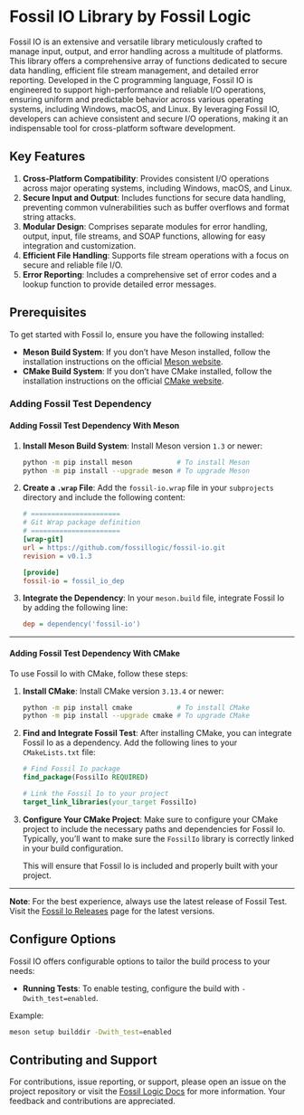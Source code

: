 # **Fossil IO Library by Fossil Logic**

Fossil IO is an extensive and versatile library meticulously crafted to manage input, output, and error handling across a multitude of platforms. This library offers a comprehensive array of functions dedicated to secure data handling, efficient file stream management, and detailed error reporting. Developed in the C programming language, Fossil IO is engineered to support high-performance and reliable I/O operations, ensuring uniform and predictable behavior across various operating systems, including Windows, macOS, and Linux. By leveraging Fossil IO, developers can achieve consistent and secure I/O operations, making it an indispensable tool for cross-platform software development.

## Key Features

1. **Cross-Platform Compatibility**: Provides consistent I/O operations across major operating systems, including Windows, macOS, and Linux.
2. **Secure Input and Output**: Includes functions for secure data handling, preventing common vulnerabilities such as buffer overflows and format string attacks.
3. **Modular Design**: Comprises separate modules for error handling, output, input, file streams, and SOAP functions, allowing for easy integration and customization.
4. **Efficient File Handling**: Supports file stream operations with a focus on secure and reliable file I/O.
5. **Error Reporting**: Includes a comprehensive set of error codes and a lookup function to provide detailed error messages.

## Prerequisites

To get started with Fossil Io, ensure you have the following installed:

- **Meson Build System**: If you don’t have Meson installed, follow the installation instructions on the official [Meson website](https://mesonbuild.com/Getting-meson.html).
- **CMake Build System**: If you don’t have CMake installed, follow the installation instructions on the official [CMake website](https://cmake.org/getting-started/).

### Adding Fossil Test Dependency

#### Adding Fossil Test Dependency With Meson

1. **Install Meson Build System**:
   Install Meson version `1.3` or newer:
   ```sh
   python -m pip install meson           # To install Meson
   python -m pip install --upgrade meson # To upgrade Meson
   ```

2. **Create a `.wrap` File**:
   Add the `fossil-io.wrap` file in your `subprojects` directory and include the following content:

   ```ini
   # ======================
   # Git Wrap package definition
   # ======================
   [wrap-git]
   url = https://github.com/fossillogic/fossil-io.git
   revision = v0.1.3

   [provide]
   fossil-io = fossil_io_dep
   ```

3. **Integrate the Dependency**:
   In your `meson.build` file, integrate Fossil Io by adding the following line:
   ```ini
   dep = dependency('fossil-io')
   ```

---

#### Adding Fossil Test Dependency With CMake

To use Fossil Io with CMake, follow these steps:

1. **Install CMake**:
   Install CMake version `3.13.4` or newer:

   ```sh
   python -m pip install cmake           # To install CMake
   python -m pip install --upgrade cmake # To upgrade CMake
   ```

2. **Find and Integrate Fossil Test**:
   After installing CMake, you can integrate Fossil Io as a dependency. Add the following lines to your `CMakeLists.txt` file:

   ```cmake
   # Find Fossil Io package
   find_package(FossilIo REQUIRED)

   # Link the Fossil Io to your project
   target_link_libraries(your_target FossilIo)
   ```

3. **Configure Your CMake Project**:
   Make sure to configure your CMake project to include the necessary paths and dependencies for Fossil Io. Typically, you’ll want to make sure the `FossilIo` library is correctly linked in your build configuration.

   This will ensure that Fossil Io is included and properly built with your project.

---

**Note**: For the best experience, always use the latest release of Fossil Test. Visit the [Fossil Io Releases](https://github.com/fossillogic/fossil-io/releases) page for the latest versions.

## Configure Options

Fossil IO offers configurable options to tailor the build process to your needs:

- **Running Tests**: To enable testing, configure the build with `-Dwith_test=enabled`.

Example:

```sh
meson setup builddir -Dwith_test=enabled
```

## Contributing and Support

For contributions, issue reporting, or support, please open an issue on the project repository or visit the [Fossil Logic Docs](https://fossillogic.com/docs) for more information. Your feedback and contributions are appreciated.
